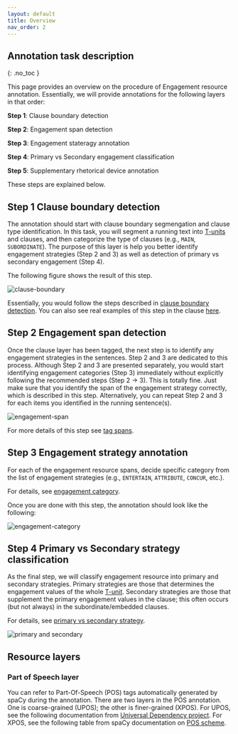 ```yaml
---
layout: default
title: Overview
nav_order: 2
---
```



## Annotation task description
{: .no_toc }

This page provides an overview on the procedure of Engagement resource annotation. 
Essentially, we will provide annotations for the following layers in that order:

**Step 1**: Clause boundary detection

**Step 2**: Engagement span detection

**Step 3**: Engagement stateragy annotation

**Step 4**: Primary vs Secondary engagement classification

**Step 5**: Supplementary rhetorical device annotation

These steps are explained below.


## Step 1 Clause boundary detection

The annotation should start with clause boundary segmengation and clause type identification. In this task, you will segment a running text into [T-units](./1_Basic_grammar.md#terminal-unit-t-unit) and clauses, and then categorize the type of clauses (e.g., `MAIN`, `SUBORDINATE`).
The purpose of this layer is help you better identify engagement strategies (Step 2 and 3) as well as detection of primary vs secondary engagement (Step 4).

The following figure shows the result of this step.

![clause-boundary](../figures/procedures/clause.png)


Essentially, you would follow the steps described in [clause boundary detection](1_Clause/index.md).
You can also see real examples of this step in the clause [here](1_Clause/cl_strategies.md).


## Step 2 Engagement span detection

Once the clause layer has been tagged, the next step is to identify any engagement strategies in the sentences. Step 2 and 3 are dedicated to this process. 
Although Step 2 and 3 are presented separately, you would start identifying engagement categories (Step 3) immediately without explicitly following the recommended steps (Step 2 -> 3). This is totally fine. Just make sure that you identify the span of the engagement strategy correctly, which is described in this step. Alternatively, you can repeat Step 2 and 3 for each items you identified in the running sentence(s).

![engagement-span](../figures/procedures/engagement_span.png)

For more details of this step see [tag spans](2_Step2_tag_spans.md).


## Step 3 Engagement strategy annotation

For each of the engagement resource spans, decide specific category from the list of engagement strategies (e.g., `ENTERTAIN`, `ATTRIBUTE`, `CONCUR`, etc.).

For details, see [engagement category](3_Categories/index.md).

Once you are done with this step, the annotation should look like the following:

![engagement-category](../figures/procedures/engagement_category.png)


## Step 4 Primary vs Secondary strategy classification

As the final step, we will classify engagement resource into primary and secondary strategies.
Primary strategies are those that determines the engagement values of the whole [T-unit](../docs/1_Basic_grammar.md#terminal-unit-t-unit).
Secondary strategies are those that supplement the primary engagement values in the clause; this often occurs (but not always) in the subordinate/embedded clauses.


For details, see [primary vs secondary strategy](Step4_primary_secondary.md).

![primary and secondary](../figures/procedures/primary.png)


## Resource layers

### Part of Speech layer

You can refer to Part-Of-Speech (POS) tags automatically generated by spaCy during the annotation. 
There are two layers in the POS annotation. One is coarse-grained (UPOS); the other is finer-grained (XPOS).
For UPOS, see the following documentation from [Universal Dependency project](https://universaldependencies.org/u/pos/).
For XPOS, see the following table from spaCy documentation on [POS scheme](https://v2.spacy.io/api/annotation#pos-tagging).

